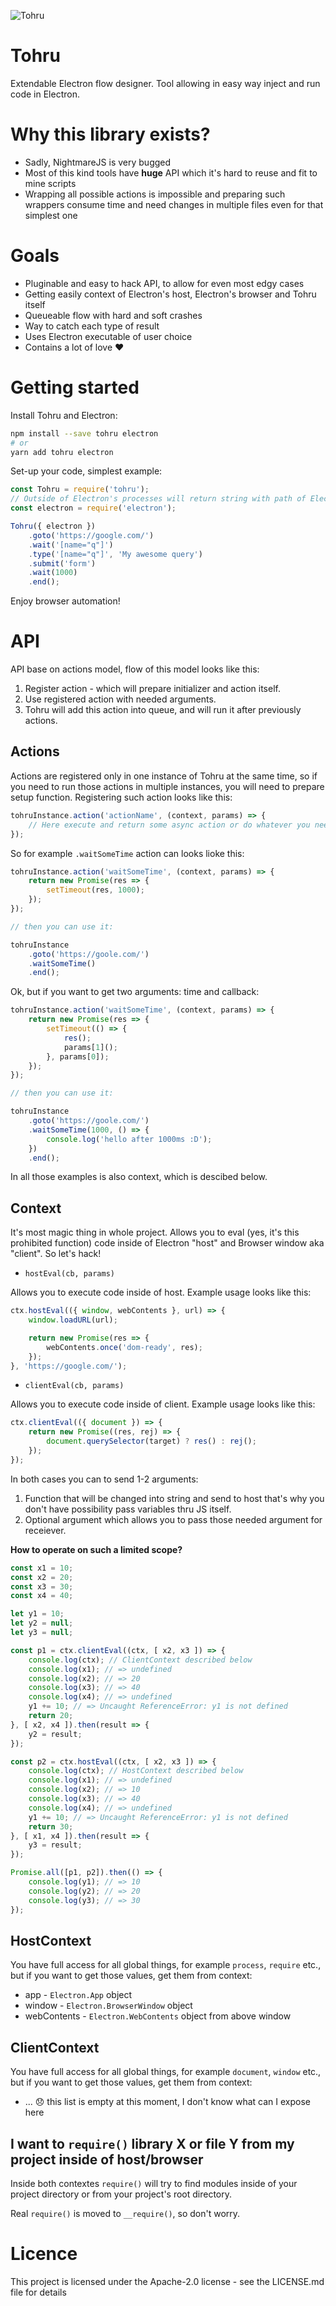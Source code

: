 ![Tohru](assets/tohru.gif)

# Tohru

Extendable Electron flow designer. Tool allowing in easy way inject and run code in Electron.

# Why this library exists?

- Sadly, NightmareJS is very bugged
- Most of this kind tools have **huge** API which it's hard to reuse and fit to mine scripts
- Wrapping all possible actions is impossible and preparing such wrappers consume time and need changes in multiple files even for that simplest one

# Goals

- Pluginable and easy to hack API, to allow for even most edgy cases
- Getting easily context of Electron's host, Electron's browser and Tohru itself
- Queueable flow with hard and soft crashes
- Way to catch each type of result
- Uses Electron executable of user choice
- Contains a lot of love ❤️

# Getting started

Install Tohru and Electron:

```bash
npm install --save tohru electron
# or
yarn add tohru electron
```

Set-up your code, simplest example:

```javascript
const Tohru = require('tohru');
// Outside of Electron's processes will return string with path of Electron
const electron = require('electron');

Tohru({ electron })
    .goto('https://google.com/')
    .wait('[name="q"]')
    .type('[name="q"]', 'My awesome query')
    .submit('form')
    .wait(1000)
    .end();
```

Enjoy browser automation!

# API

API base on actions model, flow of this model looks like this:

1. Register action - which will prepare initializer and action itself.
2. Use registered action with needed arguments.
3. Tohru will add this action into queue, and will run it after previously actions.

## Actions

Actions are registered only in one instance of Tohru at the same time, so if you need to run those actions in multiple instances, you will need to prepare setup function. Registering such action looks like this:

```javascript
tohruInstance.action('actionName', (context, params) => {
    // Here execute and return some async action or do whatever you need
});
```

So for example `.waitSomeTime` action can looks lioke this:

```javascript
tohruInstance.action('waitSomeTime', (context, params) => {
    return new Promise(res => {
        setTimeout(res, 1000);
    });
});

// then you can use it:

tohruInstance
    .goto('https://goole.com/')
    .waitSomeTime()
    .end();
```

Ok, but if you want to get two arguments: time and callback:

```javascript
tohruInstance.action('waitSomeTime', (context, params) => {
    return new Promise(res => {
        setTimeout(() => {
            res();
            params[1]();
        }, params[0]);
    });
});

// then you can use it:

tohruInstance
    .goto('https://goole.com/')
    .waitSomeTime(1000, () => {
        console.log('hello after 1000ms :D');
    })
    .end();
```

In all those examples is also context, which is descibed below.

## Context

It's most magic thing in whole project. Allows you to eval (yes, it's this prohibited function) code inside of Electron "host" and Browser window aka "client". So let's hack!

- `hostEval(cb, params)`

Allows you to execute code inside of host. Example usage looks like this:

```javascript
ctx.hostEval(({ window, webContents }, url) => {
    window.loadURL(url);

    return new Promise(res => {
        webContents.once('dom-ready', res);
    });
}, 'https://google.com/');
```

- `clientEval(cb, params)`

Allows you to execute code inside of client. Example usage looks like this:

```javascript
ctx.clientEval(({ document }) => {
    return new Promise((res, rej) => {
        document.querySelector(target) ? res() : rej();
    });
});
```

In both cases you can to send 1-2 arguments:

1. Function that will be changed into string and send to host that's why you don't have possibility pass variables thru JS itself.
2. Optional argument which allows you to pass those needed argument for receiever.

**How to operate on such a limited scope?**

```javascript
const x1 = 10;
const x2 = 20;
const x3 = 30;
const x4 = 40;

let y1 = 10;
let y2 = null;
let y3 = null;

const p1 = ctx.clientEval((ctx, [ x2, x3 ]) => {
    console.log(ctx); // ClientContext described below
    console.log(x1); // => undefined
    console.log(x2); // => 20
    console.log(x3); // => 40
    console.log(x4); // => undefined
    y1 += 10; // => Uncaught ReferenceError: y1 is not defined
    return 20;
}, [ x2, x4 ]).then(result => {
    y2 = result;
});

const p2 = ctx.hostEval((ctx, [ x2, x3 ]) => {
    console.log(ctx); // HostContext described below
    console.log(x1); // => undefined
    console.log(x2); // => 10
    console.log(x3); // => 40
    console.log(x4); // => undefined
    y1 += 10; // => Uncaught ReferenceError: y1 is not defined
    return 30;
}, [ x1, x4 ]).then(result => {
    y3 = result;
});

Promise.all([p1, p2]).then(() => {
    console.log(y1); // => 10
    console.log(y2); // => 20
    console.log(y3); // => 30
});
```

## HostContext

You have full access for all global things, for example `process`, `require` etc., but if you want to get those values, get them from context:

- app - `Electron.App` object
- window - `Electron.BrowserWindow` object
- webContents - `Electron.WebContents` object from above window

## ClientContext

You have full access for all global things, for example `document`, `window` etc., but if you want to get those values, get them from context:

- ... 😞 this list is empty at this moment, I don't know what can I expose here

## I want to `require()` library X or file Y from my project inside of host/browser

Inside both contextes `require()` will try to find modules inside of your project directory or from your project's root directory.

Real `require()` is moved to `__require()`, so don't worry.

# Licence

This project is licensed under the Apache-2.0 license - see the LICENSE.md file for details
